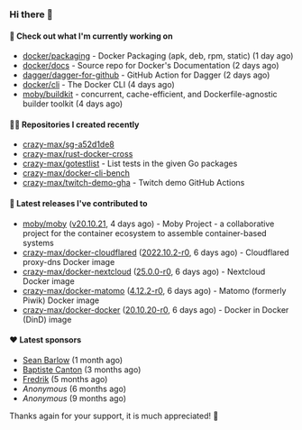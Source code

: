 ### Hi there 👋

#### 👷 Check out what I'm currently working on

- [docker/packaging](https://github.com/docker/packaging) - Docker Packaging (apk, deb, rpm, static) (1 day ago)
- [docker/docs](https://github.com/docker/docs) - Source repo for Docker&#39;s Documentation (2 days ago)
- [dagger/dagger-for-github](https://github.com/dagger/dagger-for-github) - GitHub Action for Dagger (2 days ago)
- [docker/cli](https://github.com/docker/cli) - The Docker CLI (4 days ago)
- [moby/buildkit](https://github.com/moby/buildkit) - concurrent, cache-efficient, and Dockerfile-agnostic builder toolkit (4 days ago)

#### 👨‍💻 Repositories I created recently

- [crazy-max/sg-a52d1de8](https://github.com/crazy-max/sg-a52d1de8)
- [crazy-max/rust-docker-cross](https://github.com/crazy-max/rust-docker-cross)
- [crazy-max/gotestlist](https://github.com/crazy-max/gotestlist) - List tests in the given Go packages
- [crazy-max/docker-cli-bench](https://github.com/crazy-max/docker-cli-bench)
- [crazy-max/twitch-demo-gha](https://github.com/crazy-max/twitch-demo-gha) - Twitch demo GitHub Actions

#### 🚀 Latest releases I've contributed to

- [moby/moby](https://github.com/moby/moby) ([v20.10.21](https://github.com/moby/moby/releases/tag/v20.10.21), 4 days ago) - Moby Project - a collaborative project for the container ecosystem to assemble container-based systems
- [crazy-max/docker-cloudflared](https://github.com/crazy-max/docker-cloudflared) ([2022.10.2-r0](https://github.com/crazy-max/docker-cloudflared/releases/tag/2022.10.2-r0), 6 days ago) - Cloudflared proxy-dns Docker image
- [crazy-max/docker-nextcloud](https://github.com/crazy-max/docker-nextcloud) ([25.0.0-r0](https://github.com/crazy-max/docker-nextcloud/releases/tag/25.0.0-r0), 6 days ago) - Nextcloud Docker image
- [crazy-max/docker-matomo](https://github.com/crazy-max/docker-matomo) ([4.12.2-r0](https://github.com/crazy-max/docker-matomo/releases/tag/4.12.2-r0), 6 days ago) - Matomo (formerly Piwik) Docker image
- [crazy-max/docker-docker](https://github.com/crazy-max/docker-docker) ([20.10.20-r0](https://github.com/crazy-max/docker-docker/releases/tag/20.10.20-r0), 6 days ago) - Docker in Docker (DinD) image

#### ❤️ Latest sponsors
- [Sean Barlow](https://github.com/woolrab6) (1 month ago)
- [Baptiste Canton](https://github.com/batmac) (3 months ago)
- [Fredrik](https://github.com/fredrikscode) (5 months ago)
- _Anonymous_ (6 months ago)
- _Anonymous_ (9 months ago)

Thanks again for your support, it is much appreciated! 🙏
